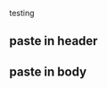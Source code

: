 testing

## paste in header
<script src="https://cdn.jsdelivr.net/npm/vue/dist/vue.js"></script>


## paste in body
<script src="eh.js"></script>